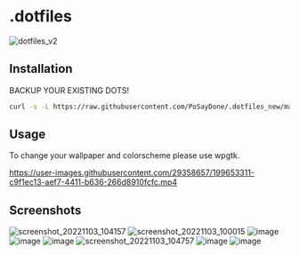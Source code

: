 # .dotfiles
![dotfiles_v2](https://user-images.githubusercontent.com/29358657/164911753-58d37470-6ae5-4bc8-b492-52f0ecda795a.png)

## Installation
BACKUP YOUR EXISTING DOTS!

```bash
curl -s -L https://raw.githubusercontent.com/PoSayDone/.dotfiles_new/main/install.sh | bash
```
## Usage
To change your wallpaper and colorscheme please use wpgtk.

https://user-images.githubusercontent.com/29358657/199653311-c9f1ec13-aef7-4411-b636-266d8910fcfc.mp4


## Screenshots
![screenshot_20221103_104157](https://user-images.githubusercontent.com/29358657/199654477-188d79a5-d963-4623-9b59-7b0046999095.png)
![screenshot_20221103_100015](https://user-images.githubusercontent.com/29358657/199654513-e295ac78-75af-4bbc-a29d-830e75142dd9.png)
![image](https://user-images.githubusercontent.com/29358657/199654589-eec65795-c674-4b3b-a45b-0368a9f3ca8d.png)
![image](https://user-images.githubusercontent.com/29358657/199654664-f6a23cb3-85a3-4183-b822-9598e794f637.png)
![image](https://user-images.githubusercontent.com/29358657/199981778-cf1264f3-5b95-4090-95f5-d960be1b2198.png)
![screenshot_20221103_104757](https://user-images.githubusercontent.com/29358657/199655626-df9a3a10-0bb8-4809-bb64-1f1214915cf4.png)
![image](https://user-images.githubusercontent.com/29358657/199654708-5e69fd5d-8a22-4884-a0b0-2d9d418a0d87.png)
![image](https://user-images.githubusercontent.com/29358657/199654777-c8ef7b81-633b-45c2-826e-653d0ef0e5d5.png)

